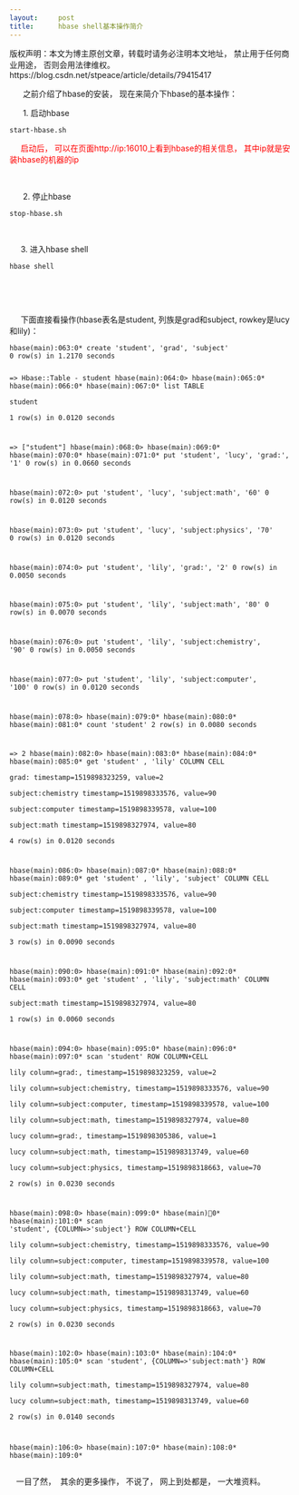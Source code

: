 ```yaml
---
layout:     post
title:      hbase shell基本操作简介
---
```

<div id="article_content" class="article_content clearfix csdn-tracking-statistics" data-pid="blog" data-mod="popu_307" data-dsm="post">
								<div class="article-copyright">
					版权声明：本文为博主原创文章，转载时请务必注明本文地址， 禁止用于任何商业用途， 否则会用法律维权。					https://blog.csdn.net/stpeace/article/details/79415417				</div>
								            <link rel="stylesheet" href="https://csdnimg.cn/release/phoenix/template/css/ck_htmledit_views-f76675cdea.css">
						<div class="htmledit_views" id="content_views">
                <p>      之前介绍了hbase的安装， 现在来简介下hbase的基本操作：</p><p>      1. 启动hbase</p><pre><code class="language-plain">start-hbase.sh</code></pre><p>     <span style="color:#ff0000;">启动后， 可以在页面http://ip:16010上看到hbase的相关信息， 其中ip就是安装hbase的机器的ip</span></p><p><br></p><p>      2. 停止hbase</p><pre><code class="language-plain">stop-hbase.sh</code></pre><p>     </p><p>     3. 进入hbase shell</p><pre><code class="language-plain">hbase shell</code></pre><p><br></p><p><br></p><p>     下面直接看操作(hbase表名是student, 列族是grad和subject, rowkey是lucy和lily)：</p><pre><code class="language-plain">hbase(main):063:0* create 'student', 'grad', 'subject'
0 row(s) in 1.2170 seconds

=&gt; Hbase::Table - student
hbase(main):064:0&gt; 
hbase(main):065:0* 
hbase(main):066:0* 
hbase(main):067:0* list
TABLE                                                                                                                               
student                                                                                                                             
1 row(s) in 0.0120 seconds

=&gt; ["student"]
hbase(main):068:0&gt; 
hbase(main):069:0* 
hbase(main):070:0* 
hbase(main):071:0* put 'student', 'lucy', 'grad:', '1'
0 row(s) in 0.0660 seconds

hbase(main):072:0&gt; put 'student', 'lucy', 'subject:math', '60'
0 row(s) in 0.0120 seconds

hbase(main):073:0&gt; put 'student', 'lucy', 'subject:physics', '70'
0 row(s) in 0.0120 seconds

hbase(main):074:0&gt; put 'student', 'lily', 'grad:', '2'
0 row(s) in 0.0050 seconds

hbase(main):075:0&gt; put 'student', 'lily', 'subject:math', '80'
0 row(s) in 0.0070 seconds

hbase(main):076:0&gt; put 'student', 'lily', 'subject:chemistry', '90'
0 row(s) in 0.0050 seconds

hbase(main):077:0&gt; put 'student', 'lily', 'subject:computer', '100'
0 row(s) in 0.0120 seconds

hbase(main):078:0&gt; 
hbase(main):079:0* 
hbase(main):080:0* 
hbase(main):081:0* count 'student'
2 row(s) in 0.0080 seconds

=&gt; 2
hbase(main):082:0&gt; 
hbase(main):083:0* 
hbase(main):084:0* 
hbase(main):085:0* get 'student' , 'lily'
COLUMN                             CELL                                                                                             
 grad:                             timestamp=1519898323259, value=2                                                                 
 subject:chemistry                 timestamp=1519898333576, value=90                                                                
 subject:computer                  timestamp=1519898339578, value=100                                                               
 subject:math                      timestamp=1519898327974, value=80                                                                
4 row(s) in 0.0120 seconds

hbase(main):086:0&gt; 
hbase(main):087:0* 
hbase(main):088:0* 
hbase(main):089:0* get 'student' , 'lily', 'subject'
COLUMN                             CELL                                                                                             
 subject:chemistry                 timestamp=1519898333576, value=90                                                                
 subject:computer                  timestamp=1519898339578, value=100                                                               
 subject:math                      timestamp=1519898327974, value=80                                                                
3 row(s) in 0.0090 seconds

hbase(main):090:0&gt; 
hbase(main):091:0* 
hbase(main):092:0* 
hbase(main):093:0* get 'student' , 'lily', 'subject:math'
COLUMN                             CELL                                                                                             
 subject:math                      timestamp=1519898327974, value=80                                                                
1 row(s) in 0.0060 seconds

hbase(main):094:0&gt; 
hbase(main):095:0* 
hbase(main):096:0* 
hbase(main):097:0* scan 'student'
ROW                                COLUMN+CELL                                                                                      
 lily                              column=grad:, timestamp=1519898323259, value=2                                                   
 lily                              column=subject:chemistry, timestamp=1519898333576, value=90                                      
 lily                              column=subject:computer, timestamp=1519898339578, value=100                                      
 lily                              column=subject:math, timestamp=1519898327974, value=80                                           
 lucy                              column=grad:, timestamp=1519898305386, value=1                                                   
 lucy                              column=subject:math, timestamp=1519898313749, value=60                                           
 lucy                              column=subject:physics, timestamp=1519898318663, value=70                                        
2 row(s) in 0.0230 seconds

hbase(main):098:0&gt; 
hbase(main):099:0* 
hbase(main):100:0* 
hbase(main):101:0* scan 'student', {COLUMN=&gt;'subject'}
ROW                                COLUMN+CELL                                                                                      
 lily                              column=subject:chemistry, timestamp=1519898333576, value=90                                      
 lily                              column=subject:computer, timestamp=1519898339578, value=100                                      
 lily                              column=subject:math, timestamp=1519898327974, value=80                                           
 lucy                              column=subject:math, timestamp=1519898313749, value=60                                           
 lucy                              column=subject:physics, timestamp=1519898318663, value=70                                        
2 row(s) in 0.0230 seconds

hbase(main):102:0&gt; 
hbase(main):103:0* 
hbase(main):104:0* 
hbase(main):105:0* scan 'student', {COLUMN=&gt;'subject:math'}
ROW                                COLUMN+CELL                                                                                      
 lily                              column=subject:math, timestamp=1519898327974, value=80                                           
 lucy                              column=subject:math, timestamp=1519898313749, value=60                                           
2 row(s) in 0.0140 seconds

hbase(main):106:0&gt; 
hbase(main):107:0* 
hbase(main):108:0* 
hbase(main):109:0* </code></pre><p>   一目了然，  其余的更多操作， 不说了， 网上到处都是， 一大堆资料。</p><p><br></p><p><br></p>            </div>
                </div>